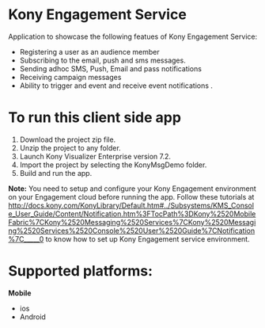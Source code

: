 Kony Engagement Service
====================

Application to showcase the following featues of Kony Engagement Service:
- Registering a user as an audience member
- Subscribing to the email, push and sms messages.
- Sending adhoc SMS, Push, Email and pass notifications
- Receiving campaign messages
- Ability to trigger and event and receive event notifications .

# To run this client side app

1. Download the project zip file.
2. Unzip the project to any folder.
3. Launch Kony Visualizer Enterprise version 7.2.
4. Import the project by selecting the KonyMsgDemo folder.
5. Build and run the app.


**Note:**
You need to setup and configure your Kony Engagement environment on your Engagement cloud before running the app. Follow these tutorials 
at  http://docs.kony.com/KonyLibrary/Default.htm#../Subsystems/KMS_Console_User_Guide/Content/Notification.htm%3FTocPath%3DKony%2520MobileFabric%7CKony%2520Messaging%2520Services%7CKony%2520Messaging%2520Services%2520Console%2520User%2520Guide%7CNotification%7C_____0 
to know how to set up Kony Engagement service environment.

# Supported platforms:
**Mobile**
 * ios
 * Android
